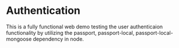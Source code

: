 # Authentication

This is a fully functional web demo testing the user authenticaion functionality by utilizing the passport, passport-local, passport-local-mongoose dependency 
in node.
